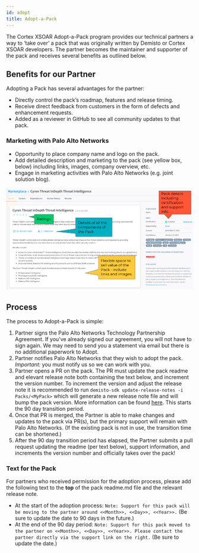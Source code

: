 ```yaml
---
id: adopt 
title: Adopt-a-Pack 
---
```


The Cortex XSOAR Adopt-a-Pack program provides our technical partners a way to ‘take over’ a pack that was originally written by Demisto or Cortex XSOAR developers. The partner becomes the maintainer and supporter of the pack and receives several benefits as outlined below.

## Benefits for our Partner
Adopting a Pack has several advantages for the partner:
- Directly control the pack’s roadmap, features and release timing.
- Receive direct feedback from customers in the form of defects and enhancement requests.
- Added as a reviewer in GitHub to see all community updates to that pack.

### Marketing with Palo Alto Networks
- Opportunity to place company name and logo on the pack.
- Add detailed description and marketing to the pack (see yellow box, below) including links, images, company overview, etc. 
- Engage in marketing activities with Palo Alto Networks (e.g. joint solution blog).

![pack example cyren](../doc_imgs/partners/packexample_cyren.png)

## Process
The process to Adopt-a-Pack is simple:
1. Partner signs the Palo Alto Networks Technology Partnership Agreement. If you've already signed our agreement, you will not have to sign again. We may need to send you a statement via email but there is no additional paperwork to Adopt. 
1. Partner notifies Palo Alto Networks that they wish to adopt the pack. *Important:* you must notify us so we can work with you. 
1. Partner opens a PR on the pack. The PR must update the pack readme and elevant release note both containing the text below, and increment the version number. To increment the version and adjust the release note it is recommended to run `demisto-sdk update-release-notes -i Packs/<MyPack>` which will generate a new release note file and will bump the pack version. More information can be found [here](../documentation/release-notes). This starts the 90 day transition period. 
1. Once that PR is merged, the Partner is able to make changes and updates to the pack via PR(s), but the primary support will remain with Palo Alto Networks. (If the existing pack is not in use, the transition time can be shortened.) 
1. After the 90 day transition period has elapsed, the Partner submits a pull request updating the readme (per text below), support information, and increments the version number and officially takes over the pack!

### Text for the Pack
For partners who received permission for the adoption process, please add the following text to the **top** of the pack readme.md file and the relevant release note.
- At the start of the adoption process: `Note: Support for this pack will be moving to the partner around <<Month>>, <<Day>>, <<Year>>.` (Be sure to update the date to 90 days in the future.)
- At the end of the 90 day period: `Note: Support for this pack moved to the partner on <<Month>>, <<Day>>, <<Year>>. Please contact the partner directly via the support link on the right.` (Be sure to update the date.)
